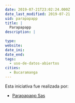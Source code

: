 ```yaml
---
date: 2019-07-21T23:02:24.000Z
date_last_modified: 2019-07-21
uid: parapapapp
title: |
  Parapapapp
description: |
  
type: 
website: 
date_ini: 
date_end: 
tags:
  - uso-de-datos-abiertos
cities: 
  - Bucaramanga
---
```


Esta iniciativa fue realizada por:

- [Parapapapp Sas](/organizaciones/parapapapp-sas)
